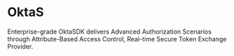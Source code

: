 # OktaS
Enterprise-grade OktaSDK delivers Advanced Authorization Scenarios through Attribute-Based Access Control, Real-time Secure Token Exchange Provider.
